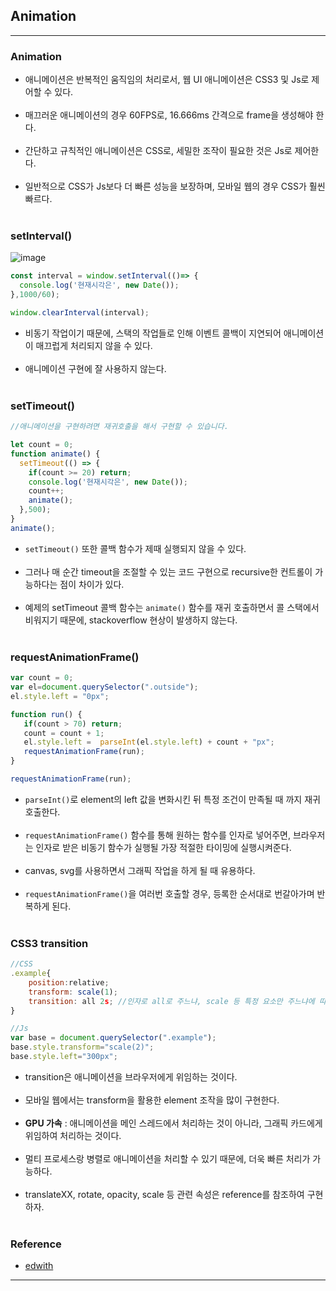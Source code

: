 Animation
---------

---

### Animation<br>

-	애니메이션은 반복적인 움직임의 처리로서, 웹 UI 애니메이션은 CSS3 및 Js로 제어할 수 있다.<br><br>
-	매끄러운 애니메이션의 경우 60FPS로, 16.666ms 간격으로 frame을 생성해야 한다.<br><br>
-	간단하고 규칙적인 애니메이션은 CSS로, 세밀한 조작이 필요한 것은 Js로 제어한다.<br><br>
-	일반적으로 CSS가 Js보다 더 빠른 성능을 보장하며, 모바일 웹의 경우 CSS가 훨씬 빠르다.<br><br>

### setInterval()<br>

![image](https://user-images.githubusercontent.com/56240505/70497519-c1c0d900-1b56-11ea-98c9-19d633df3c07.png)<br>

```javascript
const interval = window.setInterval(()=> {
  console.log('현재시각은', new Date());
},1000/60);

window.clearInterval(interval);
```

-	비동기 작업이기 때문에, 스택의 작업들로 인해 이벤트 콜백이 지연되어 애니메이션이 매끄럽게 처리되지 않을 수 있다.<br><br>
-	애니메이션 구현에 잘 사용하지 않는다.<br><br>

### setTimeout()<br>

```javascript
//애니메이션을 구현하려면 재귀호출을 해서 구현할 수 있습니다.

let count = 0;
function animate() {   
  setTimeout(() => {
    if(count >= 20) return;
    console.log('현재시각은', new Date());
    count++;
    animate();
  },500);
}
animate();
```

-	`setTimeout()` 또한 콜백 함수가 제때 실행되지 않을 수 있다.<br><br>
-	그러나 매 순간 timeout을 조절할 수 있는 코드 구현으로 recursive한 컨트롤이 가능하다는 점이 차이가 있다.<br><br>
-	예제의 setTimeout 콜백 함수는 `animate()` 함수를 재귀 호출하면서 콜 스택에서 비워지기 때문에, stackoverflow 현상이 발생하지 않는다.<br><br>

### requestAnimationFrame()<br>

```javascript
var count = 0;
var el=document.querySelector(".outside");
el.style.left = "0px";

function run() {
   if(count > 70) return;
   count = count + 1;
   el.style.left =  parseInt(el.style.left) + count + "px";
   requestAnimationFrame(run);
}

requestAnimationFrame(run);
```

-	`parseInt()`로 element의 left 값을 변화시킨 뒤 특정 조건이 만족될 때 까지 재귀 호출한다.<br><br>
-	`requestAnimationFrame()` 함수를 통해 원하는 함수를 인자로 넣어주면, 브라우저는 인자로 받은 비동기 함수가 실행될 가장 적절한 타이밍에 실행시켜준다.<br><br>
-	canvas, svg를 사용하면서 그래픽 작업을 하게 될 때 유용하다.<br><br>
-	`requestAnimationFrame()`을 여러번 호출할 경우, 등록한 순서대로 번갈아가며 반복하게 된다.<br><br>

### CSS3 transition<br>

```javascript
//CSS
.example{
    position:relative;
    transform: scale(1);
    transition: all 2s; //인자로 all로 주느냐, scale 등 특정 요소만 주느냐에 따라 결과 다름.
}

//Js
var base = document.querySelector(".example");
base.style.transform="scale(2)";
base.style.left="300px";

```

-	transition은 애니메이션을 브라우저에게 위임하는 것이다.<br><br>
-	모바일 웹에서는 transform을 활용한 element 조작을 많이 구현한다.<br><br>
-	**GPU 가속** : 애니메이션을 메인 스레드에서 처리하는 것이 아니라, 그래픽 카드에게 위임하여 처리하는 것이다.<br><br>
-	멀티 프로세스랑 병렬로 애니메이션을 처리할 수 있기 때문에, 더욱 빠른 처리가 가능하다.<br><br>
-	translateXX, rotate, opacity, scale 등 관련 속성은 reference를 참조하여 구현하자.<br><br>

### Reference<br>

-	[edwith](https://www.edwith.org/boostcourse-web/lecture/16754/)

---
